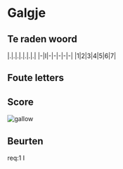 # Galgje

## Te raden woord

|.|.|.|.|.|.|.|
|-|I|-|-|-|-|-|
|1|2|3|4|5|6|7|


## Foute letters

## Score
![gallow](./images/1.png)

## Beurten
req:1 I